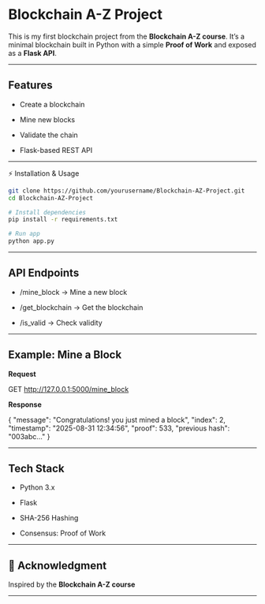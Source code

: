 # Blockchain A-Z Project

This is my first blockchain project from the **Blockchain A-Z course**.
It’s a minimal blockchain built in Python with a simple **Proof of Work** and exposed as a **Flask API**.


---


## Features

- Create a blockchain

- Mine new blocks

- Validate the chain

- Flask-based REST API


---


⚡ Installation & Usage
```bash
git clone https://github.com/yourusername/Blockchain-AZ-Project.git
cd Blockchain-AZ-Project

# Install dependencies
pip install -r requirements.txt

# Run app
python app.py
```
---

## API Endpoints

- /mine_block → Mine a new block

- /get_blockchain → Get the blockchain

- /is_valid → Check validity

---

## Example: Mine a Block

**Request**

GET http://127.0.0.1:5000/mine_block


**Response**

{
  "message": "Congratulations! you just mined a block",
  "index": 2,
  "timestamp": "2025-08-31 12:34:56",
  "proof": 533,
  "previous hash": "003abc..."
}

---

## Tech Stack

- Python 3.x

- Flask

- SHA-256 Hashing

- Consensus: Proof of Work

---

## 🙌 Acknowledgment

Inspired by the **Blockchain A-Z course**

---
